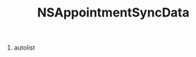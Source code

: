﻿---
uid: crmscript_ref_NSAppointmentSyncData
title: NSAppointmentSyncData
intellisense: Void.NSAppointmentSyncData
keywords: NSAppointmentSyncData
so.topic: reference
---



1. autolist 

